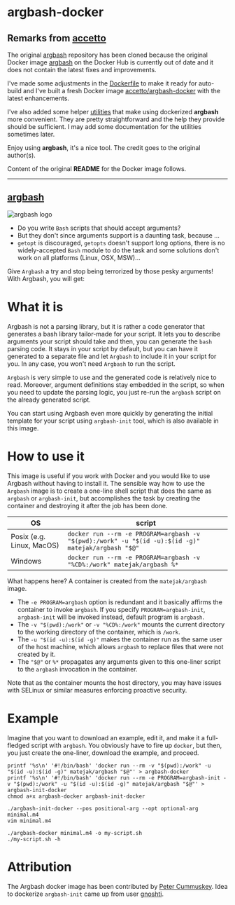 # argbash-docker

## Remarks from [accetto][accetto-github]

The original [argbash][matejak-github-argbash] repository has been cloned because the original Docker image [argbash][matejak-dockerhub-argbash] on the Docker Hub is currently out of date and it does not contain the latest fixes and improvements.

I've made some adjustments in the [Dockerfile][this-github-dockerfile] to make it ready for auto-build and I've built a fresh Docker image [accetto/argbash-docker][this-dockerhub] with the latest enhancements.

I've also added some helper [utilities][this-github-utils] that make using dockerized **argbash** more convenient. They are pretty straightforward and the help they provide should be sufficient. I may add some documentation for the utilities sometimes later.

Enjoy using **argbash**, it's a nice tool. The credit goes to the original author(s).

Content of the original **README** for the Docker image follows.

[accetto-github]: https://github.com/accetto

[this-dockerhub]: https://hub.docker.com/r/accetto/argbash-docker
[this-github]: https://github.com/accetto/argbash-docker

[this-github-dockerfile]: https://github.com/accetto/argbash-docker/blob/master/docker/Dockerfile.in
[this-github-utils]: https://github.com/accetto/argbash-docker/tree/master/utils

[matejak-github-argbash]: https://github.com/matejak/argbash
[matejak-dockerhub-argbash]: https://hub.docker.com/r/matejak/argbash/

****

[argbash](https://argbash.io)
-----------------------------

![argbash logo](https://raw.githubusercontent.com/matejak/argbash/master/resources/logo/argbash-docker.png)

* Do you write `Bash` scripts that should accept arguments?
* But they don't since arguments support is a daunting task, because ...
* `getopt` is discouraged, `getopts` doesn't support long options, there is no widely-accepted `Bash` module to do the task and some solutions don't work on all platforms (Linux, OSX, MSW)...

Give `Argbash` a try and stop being terrorized by those pesky arguments! With Argbash, you will get:


What it is
==========

Argbash is not a parsing library, but it is rather a code generator that generates a bash library tailor-made for your script.
It lets you to describe arguments your script should take and then, you can generate the `bash` parsing code.
It stays in your script by default, but you can have it generated to a separate file and let `Argbash` to include it in your script for you.
In any case, you won't need `Argbash` to run the script.

`Argbash` is very simple to use and the generated code is relatively nice to read.
Moreover, argument definitions stay embedded in the script, so when you need to update the parsing logic, you just re-run the `argbash` script on the already generated script.

You can start using Argbash even more quickly by generating the initial template for your script using `argbash-init` tool, which is also available in this image.


How to use it
=============

This image is useful if you work with Docker and you would like to use Argbash without having to install it.
The sensible way how to use the `Argbash` image is to create a one-line shell script that does the same as `argbash` or `argbash-init`, but accomplishes the task by creating the container and destroying it after the job has been done.


| OS | script |
| --- | --- |
| Posix (e.g. Linux, MacOS) | `docker run --rm -e PROGRAM=argbash -v "$(pwd):/work" -u "$(id -u):$(id -g)" matejak/argbash "$@"` |
| Windows | `docker run --rm -e PROGRAM=argbash -v "%CD%:/work" matejak/argbash %*` |

What happens here?
A container is created from the `matejak/argbash` image.

* The `-e PROGRAM=argbash` option is redundant and it basically affirms the container to invoke `argbash`. If you specify `PROGRAM=argbash-init`, `argbash-init` will be invoked instead, default program is `argbash`.
* The `-v "$(pwd):/work"` or `-v "%CD%:/work"` mounts the current directory to the working directory of the container, which is `/work`.
* The `-u "$(id -u):$(id -g)"` makes the container run as the same user of the host machine, which allows `argbash` to replace files that were not created by it.
* The `"$@"` or `%*` propagates any arguments given to this one-liner script to the `argbash` invocation in the container.

Note that as the container mounts the host directory, you may have issues with SELinux or similar measures enforcing proactive security.


Example
=======

Imagine that you want to download an example, edit it, and make it a full-fledged script with `argbash`.
You obviously have to fire up `docker`, but then, you just create the one-liner, download the example, and proceed.

``` shell
printf '%s\n' '#!/bin/bash' 'docker run --rm -v "$(pwd):/work" -u "$(id -u):$(id -g)" matejak/argbash "$@"' > argbash-docker
printf '%s\n' '#!/bin/bash' 'docker run --rm -e PROGRAM=argbash-init -v "$(pwd):/work" -u "$(id -u):$(id -g)" matejak/argbash "$@"' > argbash-init-docker
chmod a+x argbash-docker argbash-init-docker

./argbash-init-docker --pos positional-arg --opt optional-arg minimal.m4
vim minimal.m4

./argbash-docker minimal.m4 -o my-script.sh
./my-script.sh -h
```

Attribution
===========

The Argbash docker image has been contributed by [Peter Cummuskey](https://github.com/Tzrlk).
Idea to dockerize `argbash-init` came up from user [gnoshti](https://hub.docker.com/u/gnosthi/).
